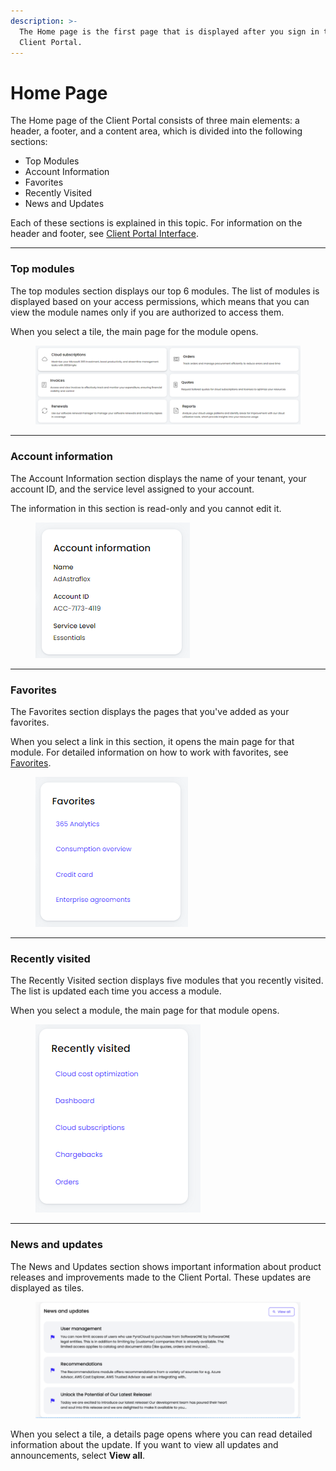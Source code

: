 ```yaml
---
description: >-
  The Home page is the first page that is displayed after you sign in to the
  Client Portal.
---
```


# Home Page

The Home page of the Client Portal consists of three main elements: a header, a footer, and a content area, which is divided into the following sections:

* Top Modules
* Account Information
* Favorites
* Recently Visited
* News and Updates

Each of these sections is explained in this topic. For information on the header and footer, see [Client Portal Interface](../navigate-the-home-page.md).

***

### Top modules

The top modules section displays our top 6 modules.  The list of modules is displayed based on your access permissions, which means that you can view the module names only if you are authorized to access them.

When you select a tile, the main page for the module opens.

<figure><img src="../../.gitbook/assets/image (22).png" alt=""><figcaption></figcaption></figure>

***

### Account information <a href="#account-information" id="account-information"></a>

The Account Information section displays the name of your tenant, your account ID, and the service level assigned to your account.&#x20;

The information in this section is read-only and you cannot edit it.

<figure><img src="../../.gitbook/assets/image (37) (1) (1) (1) (1).png" alt=""><figcaption></figcaption></figure>

***

### Favorites

The Favorites section displays the pages that you've added as your favorites.&#x20;

When you select a link in this section, it opens the main page for that module. For detailed information on how to work with favorites, see [Favorites](../favorites.md).&#x20;

<figure><img src="../../.gitbook/assets/image (20).png" alt=""><figcaption></figcaption></figure>

***

### Recently visited <a href="#recently-visited" id="recently-visited"></a>

The Recently Visited section displays five modules that you recently visited. The list is updated each time you access a module.&#x20;

When you select a module, the main page for that module opens.

<figure><img src="../../.gitbook/assets/image (35) (1) (1) (1) (1).png" alt=""><figcaption></figcaption></figure>

***

### News and updates <a href="#news-and-updates" id="news-and-updates"></a>

The News and Updates section shows important information about product releases and improvements made to the Client Portal. These updates are displayed as tiles.

<figure><img src="../../.gitbook/assets/image (34) (1) (1) (1) (1).png" alt=""><figcaption></figcaption></figure>

When you select a tile, a details page opens where you can read detailed information about the update. If you want to view all updates and announcements, select **View all**.&#x20;
